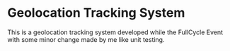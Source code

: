 # Geolocation Tracking System
This is a geolocation tracking system developed while the FullCycle Event with some minor change made by me like unit testing.
